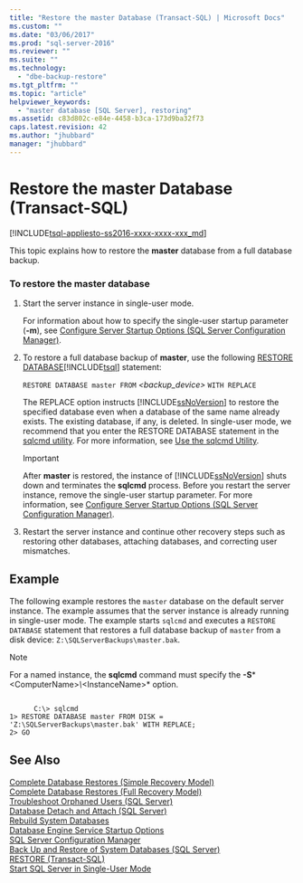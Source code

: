 ```yaml
---
title: "Restore the master Database (Transact-SQL) | Microsoft Docs"
ms.custom: ""
ms.date: "03/06/2017"
ms.prod: "sql-server-2016"
ms.reviewer: ""
ms.suite: ""
ms.technology: 
  - "dbe-backup-restore"
ms.tgt_pltfrm: ""
ms.topic: "article"
helpviewer_keywords: 
  - "master database [SQL Server], restoring"
ms.assetid: c83d802c-e84e-4458-b3ca-173d9ba32f73
caps.latest.revision: 42
ms.author: "jhubbard"
manager: "jhubbard"
---
```

# Restore the master Database (Transact-SQL)
[!INCLUDE[tsql-appliesto-ss2016-xxxx-xxxx-xxx_md](../../database-engine/includes/tsql-appliesto-ss2016-xxxx-xxxx-xxx-md.md)]

  This topic explains how to restore the **master** database from a full database backup.  
  
### To restore the master database  
  
1.  Start the server instance in single-user mode.  
  
     For information about how to specify the single-user startup parameter (**-m**), see [Configure Server Startup Options &#40;SQL Server Configuration Manager&#41;](../../database-engine/configure/windows/scm-services-configure-server-startup-options.md).  
  
2.  To restore a full database backup of **master**, use the following [RESTORE DATABASE](../../t-sql/statements/restore-statements-transact-sql.md)[!INCLUDE[tsql](../../advanced-analytics/r-services/includes/tsql-md.md)] statement:  
  
     `RESTORE DATABASE master FROM`  *<backup_device>*  `WITH REPLACE`  
  
     The REPLACE option instructs [!INCLUDE[ssNoVersion](../../advanced-analytics/r-services/includes/ssnoversion-md.md)] to restore the specified database even when a database of the same name already exists. The existing database, if any, is deleted. In single-user mode, we recommend that you enter the RESTORE DATABASE statement in the [sqlcmd utility](../../tools/sqlcmd-utility.md). For more information, see [Use the sqlcmd Utility](../../relational-databases/scripting/sqlcmd-use-the-utility.md).  
  
    > [!IMPORTANT]  
    >  After **master** is restored, the instance of [!INCLUDE[ssNoVersion](../../advanced-analytics/r-services/includes/ssnoversion-md.md)] shuts down and terminates the **sqlcmd** process. Before you restart the server instance, remove the single-user startup parameter. For more information, see [Configure Server Startup Options &#40;SQL Server Configuration Manager&#41;](../../database-engine/configure/windows/scm-services-configure-server-startup-options.md).  
  
3.  Restart the server instance and continue other recovery steps such as restoring other databases, attaching databases, and correcting user mismatches.  
  
## Example  
 The following example restores the `master` database on the default server instance. The example assumes that the server instance is already running in single-user mode. The example starts `sqlcmd` and executes a `RESTORE DATABASE` statement that restores a full database backup of `master` from a disk device: `Z:\SQLServerBackups\master.bak`.  
  
> [!NOTE]  
>  For a named instance, the **sqlcmd** command must specify the **-S***\<ComputerName>*\\*\<InstanceName>* option.  
  
```  
  
      C:\> sqlcmd  
1> RESTORE DATABASE master FROM DISK = 'Z:\SQLServerBackups\master.bak' WITH REPLACE;  
2> GO  
```  
  
## See Also  
 [Complete Database Restores &#40;Simple Recovery Model&#41;](../../relational-databases/backup-restore/complete-database-restores-simple-recovery-model.md)   
 [Complete Database Restores &#40;Full Recovery Model&#41;](../../relational-databases/backup-restore/complete-database-restores-full-recovery-model.md)   
 [Troubleshoot Orphaned Users &#40;SQL Server&#41;](../../sql-server/failover-clusters/troubleshoot-orphaned-users-sql-server.md)   
 [Database Detach and Attach &#40;SQL Server&#41;](../../relational-databases/databases/database-detach-and-attach-sql-server.md)   
 [Rebuild System Databases](../../relational-databases/databases/rebuild-system-databases.md)   
 [Database Engine Service Startup Options](../../database-engine/configure/windows/database-engine-service-startup-options.md)   
 [SQL Server Configuration Manager](../../relational-databases/sql-server-configuration-manager.md)   
 [Back Up and Restore of System Databases &#40;SQL Server&#41;](../../relational-databases/backup-restore/back-up-and-restore-of-system-databases-sql-server.md)   
 [RESTORE &#40;Transact-SQL&#41;](../../t-sql/statements/restore-statements-transact-sql.md)   
 [Start SQL Server in Single-User Mode](../../database-engine/configure/windows/start-sql-server-in-single-user-mode.md)  
  
  